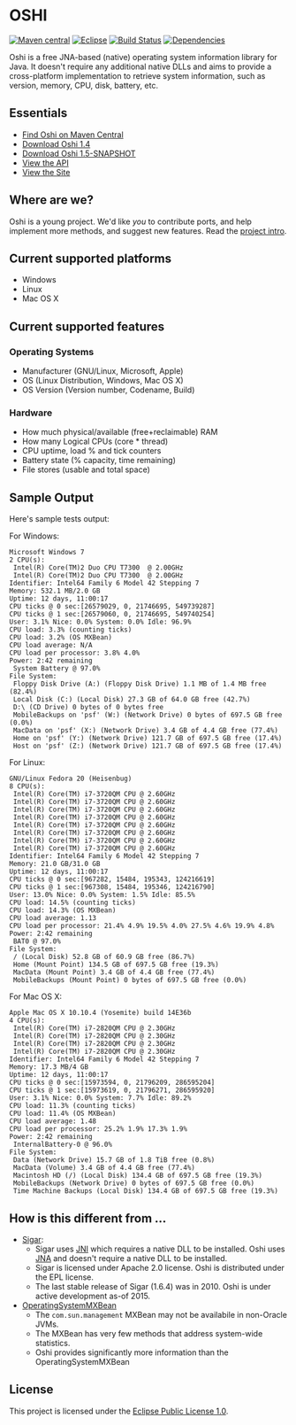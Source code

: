 OSHI
====
[![Maven central](https://maven-badges.herokuapp.com/maven-central/com.github.dblock/oshi-core/badge.svg)](https://maven-badges.herokuapp.com/maven-central/com.github.dblock/oshi-core)
[![Eclipse](http://img.shields.io/badge/license-Eclipse-blue.svg)](https://www.eclipse.org/legal/epl-v10.html)
[![Build Status](https://travis-ci.org/dblock/oshi.svg)](https://travis-ci.org/dblock/oshi)
[![Dependencies](https://www.versioneye.com/user/projects/55fed58c601dd9001500005e/badge.svg?style=flat)](https://www.versioneye.com/user/projects/55fed58c601dd9001500005e)

Oshi is a free JNA-based (native) operating system information library for Java. It doesn't require any additional native DLLs and aims to provide a cross-platform implementation to retrieve system information, such as version, memory, CPU, disk, battery, etc.

Essentials
----------
* [Find Oshi on Maven Central](http://search.maven.org/#search|ga|1|oshi-core)
* [Download Oshi 1.4](https://repository.sonatype.org/service/local/artifact/maven/redirect?r=central-proxy&g=com.github.dblock&a=oshi-core&v=1.4&e=jar)
* [Download Oshi 1.5-SNAPSHOT](https://oss.sonatype.org/service/local/artifact/maven/redirect?r=snapshots&g=com.github.dblock&a=oshi-core&v=1.5-SNAPSHOT&e=jar)
* [View the API](http://dblock.github.io/oshi/apidocs/)
* [View the Site](http://dblock.github.io/oshi/)

Where are we?
-------------
Oshi is a young project. We'd like *you* to contribute ports, and help implement more methods, and suggest new features. Read the [project intro](http://code.dblock.org/introducing-oshi-operating-system-and-hardware-information-java).

Current supported platforms
---------------------------
- Windows
- Linux
- Mac OS X

Current supported features
--------------------------

### Operating Systems ###
* Manufacturer (GNU/Linux, Microsoft, Apple)
* OS (Linux Distribution, Windows, Mac OS X)
* OS Version (Version number, Codename, Build)

### Hardware ###
* How much physical/available (free+reclaimable) RAM
* How many Logical CPUs (core * thread)
* CPU uptime, load % and tick counters
* Battery state (% capacity, time remaining)
* File stores (usable and total space)

Sample Output
-------------
Here's sample tests output:

For Windows:

```
Microsoft Windows 7
2 CPU(s):
 Intel(R) Core(TM)2 Duo CPU T7300  @ 2.00GHz
 Intel(R) Core(TM)2 Duo CPU T7300  @ 2.00GHz
Identifier: Intel64 Family 6 Model 42 Stepping 7
Memory: 532.1 MB/2.0 GB
Uptime: 12 days, 11:00:17
CPU ticks @ 0 sec:[26579029, 0, 21746695, 549739287]
CPU ticks @ 1 sec:[26579060, 0, 21746695, 549740254]
User: 3.1% Nice: 0.0% System: 0.0% Idle: 96.9%
CPU load: 3.3% (counting ticks)
CPU load: 3.2% (OS MXBean)
CPU load average: N/A
CPU load per processor: 3.8% 4.0%
Power: 2:42 remaining
 System Battery @ 97.0%
File System:
 Floppy Disk Drive (A:) (Floppy Disk Drive) 1.1 MB of 1.4 MB free (82.4%)
 Local Disk (C:) (Local Disk) 27.3 GB of 64.0 GB free (42.7%)
 D:\ (CD Drive) 0 bytes of 0 bytes free 
 MobileBackups on 'psf' (W:) (Network Drive) 0 bytes of 697.5 GB free (0.0%)
 MacData on 'psf' (X:) (Network Drive) 3.4 GB of 4.4 GB free (77.4%)
 Home on 'psf' (Y:) (Network Drive) 121.7 GB of 697.5 GB free (17.4%)
 Host on 'psf' (Z:) (Network Drive) 121.7 GB of 697.5 GB free (17.4%)
```

For Linux:

```
GNU/Linux Fedora 20 (Heisenbug)
8 CPU(s):
 Intel(R) Core(TM) i7-3720QM CPU @ 2.60GHz
 Intel(R) Core(TM) i7-3720QM CPU @ 2.60GHz
 Intel(R) Core(TM) i7-3720QM CPU @ 2.60GHz
 Intel(R) Core(TM) i7-3720QM CPU @ 2.60GHz
 Intel(R) Core(TM) i7-3720QM CPU @ 2.60GHz
 Intel(R) Core(TM) i7-3720QM CPU @ 2.60GHz
 Intel(R) Core(TM) i7-3720QM CPU @ 2.60GHz
 Intel(R) Core(TM) i7-3720QM CPU @ 2.60GHz
Identifier: Intel64 Family 6 Model 42 Stepping 7
Memory: 21.0 GB/31.0 GB
Uptime: 12 days, 11:00:17
CPU ticks @ 0 sec:[967282, 15484, 195343, 124216619]
CPU ticks @ 1 sec:[967308, 15484, 195346, 124216790]
User: 13.0% Nice: 0.0% System: 1.5% Idle: 85.5%
CPU load: 14.5% (counting ticks)
CPU load: 14.3% (OS MXBean)
CPU load average: 1.13
CPU load per processor: 21.4% 4.9% 19.5% 4.0% 27.5% 4.6% 19.9% 4.8%
Power: 2:42 remaining
 BAT0 @ 97.0%
File System:
 / (Local Disk) 52.8 GB of 60.9 GB free (86.7%)
 Home (Mount Point) 134.5 GB of 697.5 GB free (19.3%)
 MacData (Mount Point) 3.4 GB of 4.4 GB free (77.4%)
 MobileBackups (Mount Point) 0 bytes of 697.5 GB free (0.0%)
```

For Mac OS X:

```
Apple Mac OS X 10.10.4 (Yosemite) build 14E36b
4 CPU(s):
 Intel(R) Core(TM) i7-2820QM CPU @ 2.30GHz
 Intel(R) Core(TM) i7-2820QM CPU @ 2.30GHz
 Intel(R) Core(TM) i7-2820QM CPU @ 2.30GHz
 Intel(R) Core(TM) i7-2820QM CPU @ 2.30GHz
Identifier: Intel64 Family 6 Model 42 Stepping 7
Memory: 17.3 MB/4 GB
Uptime: 12 days, 11:00:17
CPU ticks @ 0 sec:[15973594, 0, 21796209, 286595204]
CPU ticks @ 1 sec:[15973619, 0, 21796271, 286595920]
User: 3.1% Nice: 0.0% System: 7.7% Idle: 89.2%
CPU load: 11.3% (counting ticks)
CPU load: 11.4% (OS MXBean)
CPU load average: 1.48
CPU load per processor: 25.2% 1.9% 17.3% 1.9% 
Power: 2:42 remaining
 InternalBattery-0 @ 96.0%
File System:
 Data (Network Drive) 15.7 GB of 1.8 TiB free (0.8%)
 MacData (Volume) 3.4 GB of 4.4 GB free (77.4%)
 Macintosh HD (/) (Local Disk) 134.4 GB of 697.5 GB free (19.3%)
 MobileBackups (Network Drive) 0 bytes of 697.5 GB free (0.0%)
 Time Machine Backups (Local Disk) 134.4 GB of 697.5 GB free (19.3%)
```

How is this different from ...
------------------------------

* [Sigar](http://sigar.hyperic.com): 
	* Sigar uses [JNI](http://docs.oracle.com/javase/8/docs/technotes/guides/jni/index.html) which requires a native DLL to be installed. Oshi uses [JNA](https://github.com/twall/jna) and doesn't require a native DLL to be installed. 
	* Sigar is licensed under Apache 2.0 license. Oshi is distributed under the EPL license.
	* The last stable release of Sigar (1.6.4) was in 2010. Oshi is under active development as-of 2015.
* [OperatingSystemMXBean](http://docs.oracle.com/javase/7/docs/jre/api/management/extension/com/sun/management/OperatingSystemMXBean.html)
	* The `com.sun.management` MXBean may not be availabile in non-Oracle JVMs.
	* The MXBean has very few methods that address system-wide statistics.
	* Oshi provides significantly more information than the OperatingSystemMXBean

License
-------
This project is licensed under the [Eclipse Public License 1.0](LICENSE_EPL).
